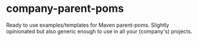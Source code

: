 # company-parent-poms
Ready to use examples/templates for Maven parent-poms. Slightly opinionated but also generic enough to use in all your (company's) projects.
